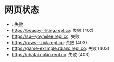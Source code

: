 # 网页状态
- : 失败
- https://beaspy--hting.repl.co: 失败 (403)
- https://su--yoyholee.repl.co: 失败
- https://rows--zixk.repl.co: 失败 (403)
- https://game-example.rdianc.repl.co: 失败 (403)
- https://chatai.cokio.repl.co: 失败 (403)
